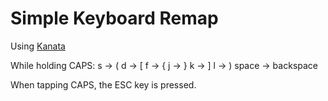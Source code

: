 # Simple Keyboard Remap 
Using [Kanata](https://github.com/jtroo/kanata)

While holding CAPS:
s -> (
d -> [
f -> {
j -> }
k -> ]
l -> )
space -> backspace

When tapping CAPS, the ESC key is pressed.